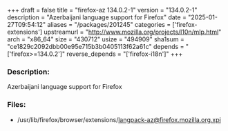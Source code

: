 +++
draft = false
title = "firefox-az 134.0.2-1"
version = "134.0.2-1"
description = "Azerbaijani language support for Firefox"
date = "2025-01-27T09:54:12"
aliases = "/packages/201245"
categories = ['firefox-extensions']
upstreamurl = "http://www.mozilla.org/projects/l10n/mlp.html"
arch = "x86_64"
size = "430712"
usize = "494909"
sha1sum = "ce1829c2092dbb00e95e715b3b0405113f62a61c"
depends = "['firefox>=134.0.2']"
reverse_depends = "['firefox-i18n']"
+++
### Description: 
Azerbaijani language support for Firefox

### Files: 
* /usr/lib/firefox/browser/extensions/langpack-az@firefox.mozilla.org.xpi
